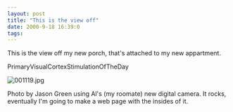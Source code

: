 ```yaml
---
layout: post
title: "This is the view off"
date: 2000-9-18 16:39:0
tags: 
---
```


This is the view off my new porch, that's attached to my new appartment.




PrimaryVisualCortexStimulationOfTheDay



![001119.jpg][1]






Photo by Jason Green using Al's (my roomate) new digital camera. It rocks, eventually I'm going to make a web page with the insides of it.



   [1]: http://4.bp.blogspot.com/-4owcr9KEMM8/Tn0Pnnz4MqI/AAAAAAAAAFA/h5sPdqUaJp4/s320/001119.jpg
